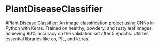 # PlantDiseaseClassifier
#Plant Disease Classifier:  An image classification project using CNNs in Python with Keras. Trained on healthy, powdery, and rusty leaf images, achieving 90% accuracy on the validation set after 5 epochs. Utilizes essential libraries like os, PIL, and keras.
